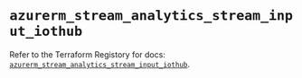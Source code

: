 # `azurerm_stream_analytics_stream_input_iothub`

Refer to the Terraform Registory for docs: [`azurerm_stream_analytics_stream_input_iothub`](https://registry.terraform.io/providers/hashicorp/azurerm/3.68.0/docs/resources/stream_analytics_stream_input_iothub).
